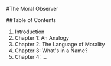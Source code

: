 #The Moral Observer

##Table of Contents

1. Introduction
2. Chapter 1: An Analogy
3. Chapter 2: The Language of Morality
4. Chapter 3: What's in a Name?
5. Chapter 4: ...
